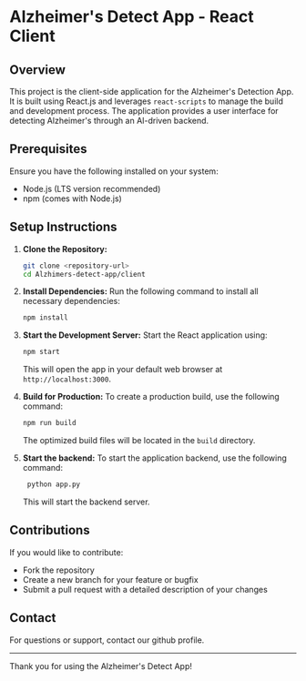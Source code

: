 # Alzheimer's Detect App - React Client

## Overview
This project is the client-side application for the Alzheimer's Detection App. It is built using React.js and leverages `react-scripts` to manage the build and development process. The application provides a user interface for detecting Alzheimer's through an AI-driven backend.

## Prerequisites
Ensure you have the following installed on your system:
- Node.js (LTS version recommended)
- npm (comes with Node.js)

## Setup Instructions

1. **Clone the Repository:**
   ```bash
   git clone <repository-url>
   cd Alzhimers-detect-app/client
   ```

2. **Install Dependencies:**
   Run the following command to install all necessary dependencies:
   ```bash
   npm install
   ```

3. **Start the Development Server:**
   Start the React application using:
   ```bash
   npm start
   ```
   This will open the app in your default web browser at `http://localhost:3000`.

4. **Build for Production:**
   To create a production build, use the following command:
   ```bash
   npm run build
   ```
   The optimized build files will be located in the `build` directory.

5. **Start the backend:**
   To start the application backend, use the following command:
   ```bash
    python app.py
   ```
   This will start the backend server.





## Contributions
If you would like to contribute:
- Fork the repository
- Create a new branch for your feature or bugfix
- Submit a pull request with a detailed description of your changes


## Contact
For questions or support, contact our github profile.

---
Thank you for using the Alzheimer's Detect App!
